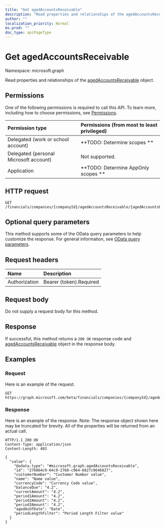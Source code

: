```yaml
---
title: "Get agedAccountsReceivable"
description: "Read properties and relationships of the agedAccountsReceivable object."
author: ""
localization_priority: Normal
ms.prod: ""
doc_type: apiPageType
---
```


# Get agedAccountsReceivable

Namespace: microsoft.graph

Read properties and relationships of the [agedAccountsReceivable](../resources/agedaccountsreceivable.md) object.

## Permissions
One of the following permissions is required to call this API. To learn more, including how to choose permissions, see [Permissions](/concepts/permissions-reference.md).

|Permission type|Permissions (from most to least privileged)|
|:---|:---|
|Delegated (work or school account)|**TODO: Determine scopes **|
|Delegated (personal Microsoft account)|Not supported.|
|Application|**TODO: Determine AppOnly scopes **|

## HTTP request
<!-- {
  "blockType": "ignored"
}
-->
``` http
GET /financials/companies/{companyId}/agedAccountsReceivable/{agedAccountsReceivableId}
```

## Optional query parameters
This method supports some of the OData query parameters to help customize the response. For general information, see [OData query parameters](/graph/query-parameters).

## Request headers
|Name|Description|
|:---|:---|
|Authorization|Bearer {token}.Required|

## Request body
Do not supply a request body for this method.

## Response
If successful, this method returns a `200 OK` response code and [agedAccountsReceivable](../resources/agedaccountsreceivable.md) object in the response body.

## Examples

### Request
Here is an example of the request.
<!-- {
  "blockType": "request",
  "name": "get_agedaccountsreceivable"
}
-->
``` http
GET https://graph.microsoft.com/beta/financials/companies/{companyId}/agedAccountsReceivable/{agedAccountsReceivableId}
```

### Response
Here is an example of the response. Note: The response object shown here may be truncated for brevity. All of the properties will be returned from an actual call.
<!-- {
  "blockType": "response",
  "truncated": true,
  "@odata.type": "microsoft.graph.agedAccountsReceivable"
}
-->
``` http
HTTP/1.1 200 OK
Content-Type: application/json
Content-Length: 483

{
  "value": {
    "@odata.type": "#microsoft.graph.agedAccountsReceivable",
    "id": "276864c9-64c9-2768-c964-6827c9646827",
    "customerNumber": "Customer Number value",
    "name": "Name value",
    "currencyCode": "Currency Code value",
    "balanceDue": "4.2",
    "currentAmount": "4.2",
    "period1Amount": "4.2",
    "period2Amount": "4.2",
    "period3Amount": "4.2",
    "agedAsOfDate": "Date",
    "periodLengthFilter": "Period Length Filter value"
  }
}
```

